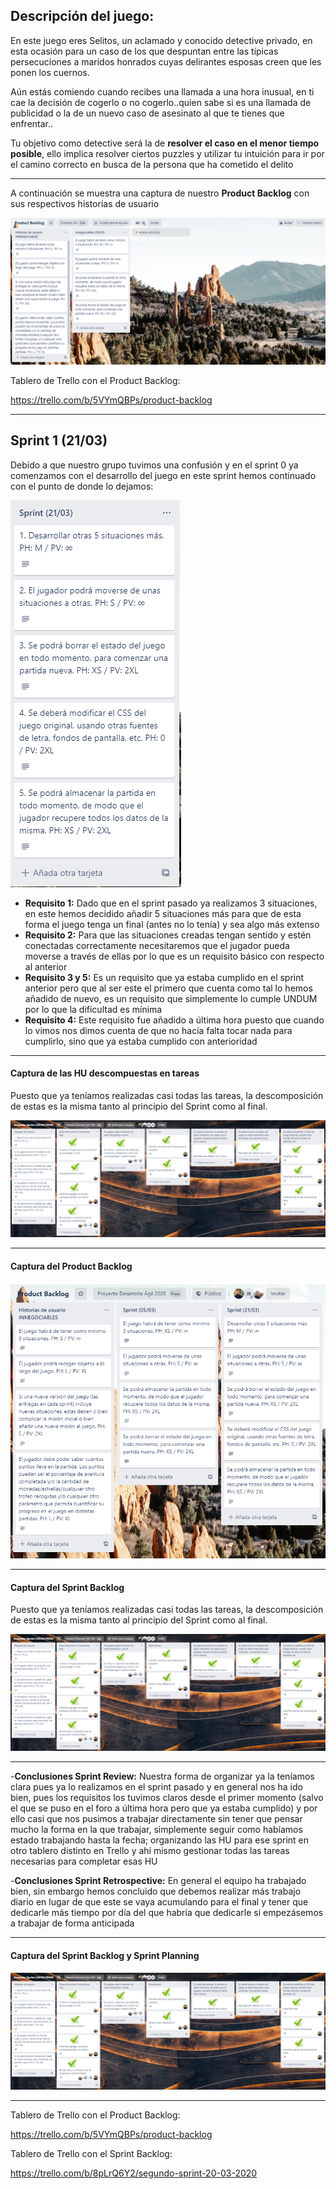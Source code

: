 ## Descripción del juego:

En este juego eres Selitos, un aclamado y conocido detective privado, en esta ocasión para un caso de los que despuntan entre las típicas persecuciones a maridos honrados cuyas delirantes esposas creen que les ponen los cuernos.

Aún estás comiendo cuando recibes una llamada a una hora inusual, en ti cae la decisión de cogerlo o no cogerlo..quien sabe si es una llamada de publicidad o la de un nuevo caso de asesinato al que te tienes que enfrentar..

Tu objetivo como detective será la de **resolver el caso en el menor tiempo posible**, ello implica resolver ciertos puzzles y utilizar tu intuición para ir por el camino correcto en busca de la persona que ha cometido el delito 
_______________________________

A continuación se muestra una captura de nuestro **Product Backlog** con sus respectivos historias de usuario

![captura](https://github.com/Proyecto-Desarrollo-Agil/ProyectoDesarrolloAgil/blob/master/Product%20BackLog%201.PNG)

Tablero de Trello con el Product Backlog:

https://trello.com/b/5VYmQBPs/product-backlog

_______________________________
## Sprint 1 (21/03)

Debido a que nuestro grupo tuvimos una confusión y en el sprint 0 ya comenzamos con el desarrollo del juego en este sprint hemos continuado con el punto de donde lo dejamos:

![captura1](https://github.com/Proyecto-Desarrollo-Agil/ProyectoDesarrolloAgil/blob/master/Captura1.PNG)

- **Requisito 1:** Dado que en el sprint pasado ya realizamos 3 situaciones, en este hemos decidido añadir 5 situaciones más para que de esta forma el juego tenga un final (antes no lo tenía) y sea algo más extenso
- **Requisito 2:** Para que las situaciones creadas tengan sentido y estén conectadas correctamente necesitaremos que el jugador pueda moverse a través de ellas por lo que es un requisito básico con respecto al anterior
- **Requisito 3 y 5:** Es un requisito que ya estaba cumplido en el sprint anterior pero que al ser este el primero que cuenta como tal lo hemos añadido de nuevo, es un requisito que simplemente lo cumple UNDUM por lo que la dificultad es mínima
- **Requisito 4:** Este requisito fue añadido a última hora puesto que cuando lo vimos nos dimos cuenta de que no hacía falta tocar nada para cumplirlo, sino que ya estaba cumplido con anterioridad

_______________________________

#### Captura de las HU descompuestas en tareas

Puesto que ya teníamos realizadas casi todas las tareas, la descomposición de estas es la misma tanto al principio del Sprint como al final.

![captura2](https://github.com/Proyecto-Desarrollo-Agil/ProyectoDesarrolloAgil/blob/master/Captura2.PNG)

_______________________________

#### Captura del Product Backlog

![captura3](https://github.com/Proyecto-Desarrollo-Agil/ProyectoDesarrolloAgil/blob/master/Captura3.PNG)

_______________________________

#### Captura del Sprint Backlog

Puesto que ya teníamos realizadas casi todas las tareas, la descomposición de estas es la misma tanto al principio del Sprint como al final.

![captura4](https://github.com/Proyecto-Desarrollo-Agil/ProyectoDesarrolloAgil/blob/master/Captura2.PNG)

_______________________________

-**Conclusiones Sprint Review:** Nuestra forma de organizar ya la teníamos clara pues ya lo realizamos en el sprint pasado y en general nos ha ido bien, pues los requisitos los tuvimos claros desde el primer momento (salvo el que se puso en el foro a última hora pero que ya estaba cumplido) y por ello casi que nos pusimos a trabajar directamente sin tener que pensar mucho la forma en la que trabajar, simplemente seguir como habíamos estado trabajando hasta la fecha; organizando las HU para ese sprint en otro tablero distinto en Trello y ahí mismo gestionar todas las tareas necesarias para completar esas HU

-**Conclusiones Sprint Retrospective:** En general el equipo ha trabajado bien, sin embargo hemos concluido que debemos realizar más trabajo diario en lugar de que este se vaya acumulando para el final y tener que dedicarle más tiempo por día del que habría que dedicarle si empezásemos a trabajar de forma anticipada

_______________________________

#### Captura del Sprint Backlog y Sprint Planning

![captura4](https://github.com/Proyecto-Desarrollo-Agil/ProyectoDesarrolloAgil/blob/master/Captura2.PNG)


_______________________________
Tablero de Trello con el Product Backlog:

https://trello.com/b/5VYmQBPs/product-backlog

Tablero de Trello con el Sprint Backlog:

https://trello.com/b/8pLrQ6Y2/segundo-sprint-20-03-2020
